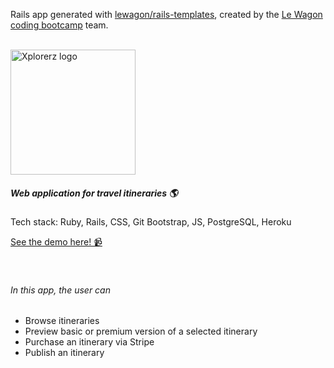 Rails app generated with [lewagon/rails-templates](https://github.com/lewagon/rails-templates), created by the [Le Wagon coding bootcamp](https://www.lewagon.com) team.


<br>
<a href="http://www.xplorerz.net/" target="_blank"><img src="http://www.xplorerz.net/assets/logo-0278308ed02368f44b0a0781d220632f3e181e4a039a518aedd1405337918326.png" alt="Xplorerz logo" width="200px"></a>
<h5>Web application for travel itineraries 🌎</h5>
<p>Tech stack: Ruby, Rails, CSS, Git Bootstrap, JS, PostgreSQL, Heroku</p>
<a href="https://www.youtube.com/watch?v=BfC-h9wm-Ns&feature=youtu.be" target="_blank">See the demo here! 📹</a>
<br>
<br>
<br>
<h6>In this app, the user can</h6>
<ul>
  <li>Browse itineraries</li>
  <li>Preview basic or premium version of a selected itinerary</li>
  <li>Purchase an itinerary via Stripe</li>
  <li>Publish an itinerary</li>
  </ul>
